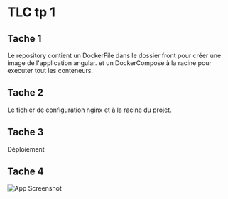 
# TLC tp 1

## Tache 1

Le repository contient un DockerFile dans le dossier front pour créer une image de l'application angular. et un DockerCompose à la racine pour executer tout les conteneurs.

## Tache 2

Le fichier de configuration nginx et à la racine du projet.

## Tache 3

Déploiement

## Tache 4

![App Screenshot](https://via.placeholder.com/468x300?text=App+Screenshot+Here)
